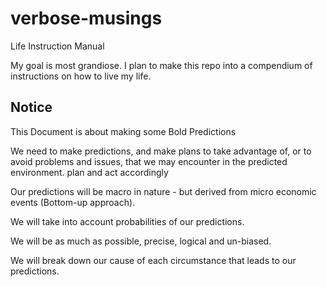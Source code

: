 # verbose-musings

Life Instruction Manual  

My goal is most grandiose. I plan to make this repo into a compendium of instructions on how to live my life.

## Notice

This Document is about making some Bold Predictions

We need to make predictions, and make plans to take advantage of, or to avoid problems and issues, that we may encounter in the predicted environment.  plan and act accordingly

Our predictions will be macro in nature - but derived from micro economic events (Bottom-up approach).

We will take into account probabilities of our predictions.

We will be as much as possible, precise, logical and un-biased.

We will break down our cause of each circumstance that leads to our predictions.
